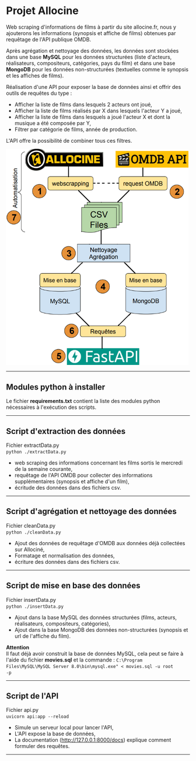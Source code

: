 # **Projet Allocine**

Web scraping d'informations de films à partir du site allocine.fr, nous y ajouterons les informations (synopsis et affiche de films) obtenues par requêtage de l'API publique OMDB.<br>

Après agrégation et nettoyage des données, les données sont stockées dans une base **MySQL** pour les données structurées (liste d'acteurs, réalisateurs, compositeurs, catégories, pays du film) et dans une base **MongoDB** pour les données non-structurées (textuelles comme le synopsis et les affiches de films).<br>

Réalisation d'une API pour exposer la base de données ainsi et offrir des outils de requêtes du type :
- Afficher la liste de films dans lesquels 2 acteurs ont joué,
- Afficher la liste de films réalisés par X dans lesquels l'acteur Y a joué,
- Afficher la liste de films dans lesquels a joué l'acteur X et dont la musique a été composée par Y,
- Filtrer par catégorie de films, année de production.

L'API offre la possibilité de combiner tous ces filtres.

<img src="https://github.com/Franck-LF/projectBlock1/blob/main/images/diag.png" alt="Drawing" style="width: 500px;"/>

---

## **Modules python à installer**

Le fichier **requirements.txt** contient la liste des modules python nécessaires à l'exécution des scripts.

---

## **Script d'extraction des données**

Fichier extractData.py<br>
<code>python ./extractData.py</code>

- web scraping des informations concernant les films sortis le mercredi de la semaine courante,
- requêtage de l'API OMDB pour collecter des informations supplémentaires (synopsis et affiche d'un film),
- écritude des données dans des fichiers csv.

---

## **Script d'agrégation et nettoyage des données**

Fichier cleanData.py<br>
<code>python ./cleanData.py</code>

- Ajout des données de requêtage d'OMDB aux données déjà collectées sur Allociné,
- Formatage et normalisation des données,
- écriture des données dans des fichiers csv.

---

## **Script de mise en base des données**

Fichier insertData.py<br>
<code>python ./insertData.py</code>

- Ajout dans la base MySQL des données structurées (films, acteurs, réalisateurs, compositeurs, catégories),
- Ajout dans la base MongoDB des données non-structurées (synopsis et url de l'affiche du film).

**Attention**<br>
Il faut déjà avoir construit la base de données MySQL, cela peut se faire à l'aide du fichier **movies.sql** et la commande : <code>C:\Program Files\MySQL\MySQL Server 8.0\bin\mysql.exe" < movies.sql -u root -p</code>

---

## **Script de l'API**

Fichier api.py<br>
<code>uvicorn api:app --reload</code>

- Simule un serveur local pour lancer l'API,
- L'API expose la base de données,
- La documentation (http://127.0.0.1:8000/docs) explique comment formuler des requêtes.

---

